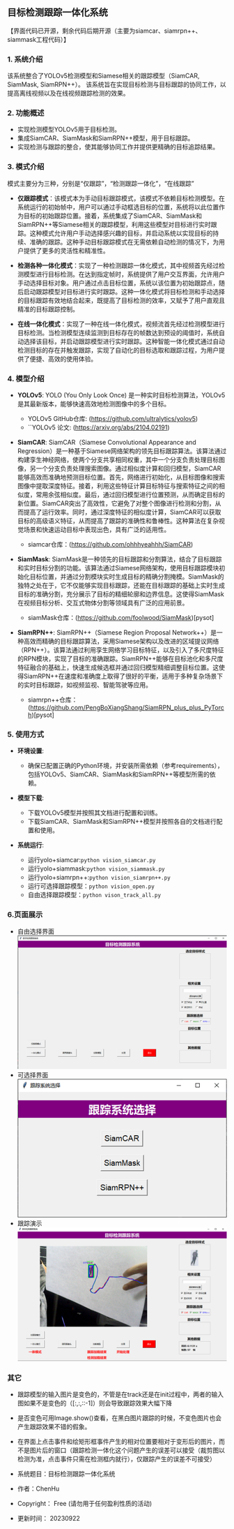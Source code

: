 ## 目标检测跟踪一体化系统  
【界面代码已开源，剩余代码后期开源（主要为siamcar、siamrpn++、siammask工程代码）】  


### 1. 系统介绍
该系统整合了YOLOv5检测模型和Siamese相关的跟踪模型（SiamCAR, SiamMask, SiamRPN++）。 
该系统旨在实现目标检测与目标跟踪的协同工作，以提高离线视频以及在线视频跟踪检测的效果。

### 2. 功能概述

- 实现检测模型YOLOv5用于目标检测。
- 集成SiamCAR、SiamMask和SiamRPN++模型，用于目标跟踪。
- 实现检测与跟踪的整合，使其能够协同工作并提供更精确的目标追踪结果。  

### 3. 模式介绍
模式主要分为三种，分别是“仅跟踪”，“检测跟踪一体化”，“在线跟踪”
- **仅跟踪模式**：该模式本为手动目标跟踪模式，该模式不依赖目标检测模型。在系统运行的初始帧中，用户可以通过手动框选目标的位置，系统将以此位置作为目标的初始跟踪位置。接着，系统集成了SiamCAR、SiamMask和SiamRPN++等Siamese相关的跟踪模型，利用这些模型对目标进行实时跟踪。这种模式允许用户手动选择感兴趣的目标，并启动系统以实现目标的持续、准确的跟踪。这种手动目标跟踪模式在无需依赖自动检测的情况下，为用户提供了更多的灵活性和精准性。

- **检测各种一体化模式**：实现了一种检测跟踪一体化模式，其中视频首先经过检测模型进行目标检测。在达到指定帧时，系统提供了用户交互界面，允许用户手动选择目标对象。用户通过点击目标位置，系统以该位置为初始跟踪点，随后启动跟踪模型对目标进行实时跟踪。这种一体化模式将目标检测和手动选择的目标跟踪有效地结合起来，既提高了目标检测的效率，又赋予了用户直观且精准的目标跟踪控制。

- **在线一体化模式**：实现了一种在线一体化模式，视频流首先经过检测模型进行目标检测。当检测模型连续监测到目标存在的帧数达到预设的阈值时，系统自动选择该目标，并启动跟踪模型进行实时跟踪。这种智能一体化模式通过自动检测目标的存在并触发跟踪，实现了自动化的目标选取和跟踪过程，为用户提供了便捷、高效的使用体验。

### 4. 模型介绍
- **YOLOv5**: YOLO (You Only Look Once) 是一种实时目标检测算法，YOLOv5是其最新版本，能够快速高效地检测图像中的多个目标。
  - YOLOv5 GitHub仓库: (https://github.com/ultralytics/yolov5)
  - ``YOLOv5 论文: (https://arxiv.org/abs/2104.02191)

- **SiamCAR**: SiamCAR（Siamese Convolutional Appearance and Regression）是一种基于Siamese网络架构的领先目标跟踪算法。该算法通过构建孪生神经网络，使两个分支共享相同权重，其中一个分支负责处理目标图像，另一个分支负责处理搜索图像。通过相似度计算和回归模型，SiamCAR能够高效而准确地预测目标位置。首先，网络进行初始化，从目标图像和搜索图像中提取深度特征。接着，利用这些特征计算目标特征与搜索特征之间的相似度，常用余弦相似度。最后，通过回归模型进行位置预测，从而确定目标的新位置。SiamCAR突出了高效性，它避免了对整个图像进行检测和分割，从而提高了运行效率。同时，通过深度特征的相似度计算，SiamCAR可以获取目标的高级语义特征，从而提高了跟踪的准确性和鲁棒性。这种算法在复杂视觉场景和快速运动目标中表现出色，具有广泛的适用性。
  - siamcar仓库：(https://github.com/ohhhyeahhh/SiamCAR)
- **SiamMask**: SiamMask是一种领先的目标跟踪和分割算法，结合了目标跟踪和实时目标分割的功能。该算法通过Siamese网络架构，使用目标跟踪模块初始化目标位置，并通过分割模块实时生成目标的精确分割掩模。SiamMask的独特之处在于，它不仅能够实现目标跟踪，还能在目标跟踪的基础上实时生成目标的准确分割，充分展示了目标的精细轮廓和边界信息。这使得SiamMask在视频目标分析、交互式物体分割等领域具有广泛的应用前景。
  - siamMask仓库：(https://github.com/foolwood/SiamMask)[pysot]
- **SiamRPN++**: SiamRPN++（Siamese Region Proposal Network++）是一种高效而精确的目标跟踪算法，采用Siamese架构以及改进的区域提议网络（RPN++）。该算法通过利用孪生网络学习目标特征，以及引入了多尺度特征的RPN模块，实现了目标的准确跟踪。SiamRPN++能够在目标池化和多尺度特征融合的基础上，快速生成候选框并通过回归模型精细调整目标位置。这使得SiamRPN++在速度和准确度上取得了很好的平衡，适用于多种复杂场景下的实时目标跟踪，如视频监视、智能驾驶等应用。
  - siamrpn++仓库：(https://github.com/PengBoXiangShang/SiamRPN_plus_plus_PyTorch)[pysot]

### 5. 使用方式

- **环境设置**:
   - 确保已配置正确的Python环境，并安装所需依赖（参考requirements），包括YOLOv5、SiamCAR、SiamMask和SiamRPN++等模型所需的依赖。

- **模型下载**:
   - 下载YOLOv5模型并按照其文档进行配置和训练。
   - 下载SiamCAR、SiamMask和SiamRPN++模型并按照各自的文档进行配置和使用。

- **系统运行**:
  - 运行yolo+siamcar:`python vision_siamcar.py`  
  - 运行yolo+siammask:`python vision_siammask.py`  
  - 运行yolo+siamrpn++:`python vision_siamrpn++.py`  
  - 运行可选择跟踪模型：`python vision_open.py`
  - 自由选择跟踪模型：`python vison_track_all.py`

### 6.页面展示 
- 自由选择界面 
![Local Image](./img_use/Snipaste_2023-09-22_15-20-36.png)  
- 可选择界面  
![Local Image](./img_use/Snipaste_2023-09-22_15-28-50.png)  
- 跟踪演示  
![Local Image](./img_use/vis_03.png)  
### 其它

- 跟踪模型的输入图片是变色的，不管是在track还是在init过程中，两者的输入图如果不是变色的（[:,:,::-1]）则会导致跟踪效果大幅下降
- 是否变色可用Image.show()查看，在黑白图片跟踪的时候，不变色图片也会产生跟踪效果不错的假象。
- 在界面上点击事件和绘矩形框事件产生的相对位置要相对于变形后的图片，而不是图片后的窗口（跟踪检测一体化这个问题产生的误差可以接受（裁剪图以检测为准，点击事件只需在检测框内就行），仅跟踪产生的误差不可接受）

- 系统题目：目标检测跟踪一体化系统  
- 作者：ChenHu  
- Copyright： Free  (请勿用于任何盈利性质的活动)
- 更新时间： 20230922  
